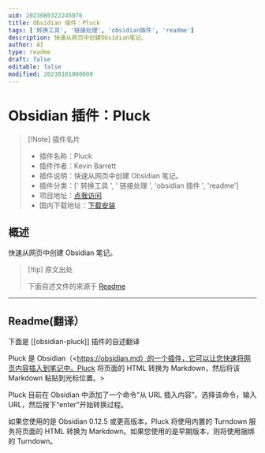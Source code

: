 ```yaml
---
uid: 2023080322245076
title: Obsidian 插件：Pluck
tags: ['转换工具', '链接处理', 'obsidian插件', 'readme']
description: 快速从网页中创建Obsidian笔记。
author: AI
type: readme
draft: false
editable: false
modified: 20230101000000
---
```


# Obsidian 插件：Pluck

> [!Note] 插件名片
> - 插件名称：Pluck
> - 插件作者：Kevin Barrett
> - 插件说明：快速从网页中创建 Obsidian 笔记。
> - 插件分类：[' 转换工具 ', ' 链接处理 ', 'obsidian 插件 ', 'readme']
> - 项目地址：[点我访问](https://github.com/kevboh/obsidian-pluck)
> - 国内下载地址：[下载安装](https://pkmer.cn/products/plugin/pluginMarket/?obsidian-pluck)

## 概述

快速从网页中创建 Obsidian 笔记。

> [!tip] 原文出处
>
>下面自述文件的来源于 [Readme](https://ghproxy.net/https://raw.githubusercontent.com/kevboh/obsidian-pluck/main/README.md)
>

---

## Readme(翻译）

下面是 [[obsidian-pluck]] 插件的自述翻译

Pluck 是 Obsidian（<https://obsidian.md）的一个插件，它可以让您快速将网页内容插入到笔记中。Pluck 将页面的 HTML 转换为 Markdown，然后将该 Markdown 粘贴到光标位置。>

Pluck 目前在 Obsidian 中添加了一个命令“从 URL 插入内容”。选择该命令，输入 URL，然后按下“enter”开始转换过程。

如果您使用的是 Obsidian 0.12.5 或更高版本，Pluck 将使用内置的 Turndown 服务将页面的 HTML 转换为 Markdown。如果您使用的是早期版本，则将使用捆绑的 Turndown。
